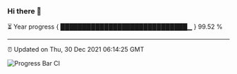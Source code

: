 ### Hi there 👋

⏳ Year progress { █████████████████████████████▁ } 99.52 %

---

⏰ Updated on Thu, 30 Dec 2021 06:14:25 GMT

![Progress Bar CI](https://github.com/liununu/liununu/workflows/Progress%20Bar%20CI/badge.svg)
